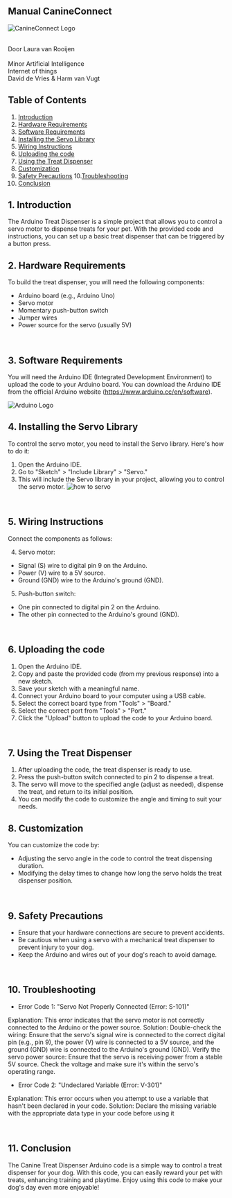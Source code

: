 ## Manual CanineConnect  
<img src="/images/logo.png" alt="CanineConnect Logo">

<br>Door Laura van Rooijen
<br>
<br>Minor Artificial Intelligence
<br>Internet of things
<br>David de Vries & Harm van Vugt

## Table of Contents

1. [Introduction](#introduction)
2. [Hardware Requirements](#HardwareRequirements)
3. [Software Requirements](#SoftwareRequirements)
4. [Installing the Servo Library](#installingtheServoLibrary)
5. [Wiring Instructions](#wiringinstructions)
6. [Uploading the code](#troubleshooting)
7. [Using the Treat Dispenser](#usingthetreatdispenser)
8. [Customization](#customization)
9. [Safety Precautions](#SafetyPrecautions)
10.[Troubleshooting](#troubleshooting)
11. [Conclusion](#conclusion)


## 1. Introduction
The Arduino Treat Dispenser is a simple project that allows you to control a servo motor to dispense treats for your pet. With the provided code and instructions, you can set up a basic treat dispenser that can be triggered by a button press.
<br>

## 2. Hardware Requirements
To build the treat dispenser, you will need the following components:

- Arduino board (e.g., Arduino Uno)
- Servo motor
- Momentary push-button switch
- Jumper wires
- Power source for the servo (usually 5V)
<br>

## 3. Software Requirements
You will need the Arduino IDE (Integrated Development Environment) to upload the code to your Arduino board. You can download the Arduino IDE from the official Arduino website (https://www.arduino.cc/en/software).

![Arduino Logo](/images/arduino.png)
<br>

## 4. Installing the Servo Library
To control the servo motor, you need to install the Servo library. Here's how to do it:
1. Open the Arduino IDE.
2. Go to "Sketch" > "Include Library" > "Servo."
3. This will include the Servo library in your project, allowing you to control the servo motor.
![how to servo](images/include.library.servo.png)
<br>

## 5. Wiring Instructions
Connect the components as follows:

4. Servo motor:
- Signal (S) wire to digital pin 9 on the Arduino.
- Power (V) wire to a 5V source.
- Ground (GND) wire to the Arduino's ground (GND).
5. Push-button switch:
- One pin connected to digital pin 2 on the Arduino.
- The other pin connected to the Arduino's ground (GND).
<br>

## 6. Uploading the code
1. Open the Arduino IDE.
2. Copy and paste the provided code (from my previous response) into a new sketch.
3. Save your sketch with a meaningful name.
4. Connect your Arduino board to your computer using a USB cable.
5. Select the correct board type from "Tools" > "Board."
6. Select the correct port from "Tools" > "Port."
7. Click the "Upload" button to upload the code to your Arduino board.
<br>

## 7. Using the Treat Dispenser
1. After uploading the code, the treat dispenser is ready to use.
2. Press the push-button switch connected to pin 2 to dispense a treat.
3. The servo will move to the specified angle (adjust as needed), dispense the treat, and return to its initial position.
4. You can modify the code to customize the angle and timing to suit your needs.

## 8. Customization
You can customize the code by:
- Adjusting the servo angle in the code to control the treat dispensing duration.
- Modifying the delay times to change how long the servo holds the treat dispenser position.
<br>

## 9. Safety Precautions
- Ensure that your hardware connections are secure to prevent accidents.
- Be cautious when using a servo with a mechanical treat dispenser to prevent injury to your dog.
- Keep the Arduino and wires out of your dog's reach to avoid damage.
<br>

## 10. Troubleshooting
- Error Code 1: "Servo Not Properly Connected (Error: S-101)"

Explanation: This error indicates that the servo motor is not correctly connected to the Arduino or the power source.
Solution: Double-check the wiring: Ensure that the servo's signal wire is connected to the correct digital pin (e.g., pin 9), the power (V) wire is connected to a 5V source, and the ground (GND) wire is connected to the Arduino's ground (GND).
Verify the servo power source: Ensure that the servo is receiving power from a stable 5V source. Check the voltage and make sure it's within the servo's operating range.

- Error Code 2: "Undeclared Variable (Error: V-301)"

Explanation: This error occurs when you attempt to use a variable that hasn't been declared in your code.
Solution: Declare the missing variable with the appropriate data type in your code before using it

<br>

## 11. Conclusion
The Canine Treat Dispenser Arduino code is a simple way to control a treat dispenser for your dog. With this code, you can easily reward your pet with treats, enhancing training and playtime. Enjoy using this code to make your dog's day even more enjoyable!
